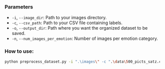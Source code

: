 ### Parameters

- `-i`, `--image_dir`: Path to your images directory.
- `-c`, `--csv_path`: Path to your CSV file containing labels.
- `-o`, `--output_dir`: Path where you want the organized dataset to be saved.
- `-n`, `--num_images_per_emotion`: Number of images per emotion category.

### How to use:
```bash
python preprocess_dataset.py -i ".\images\" -c ".\data\500_picts_satz.csv" -o "<dataset name>" -n <num items>
```
